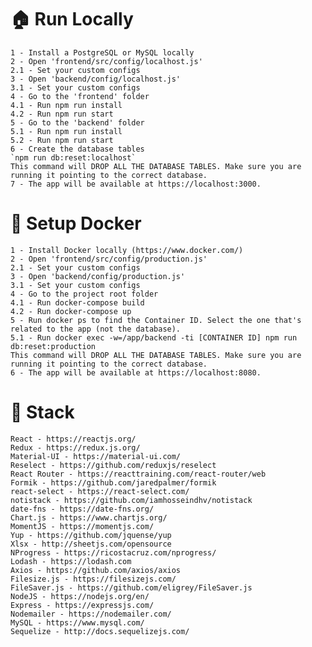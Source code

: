 # 🏠 Run Locally 

    1 - Install a PostgreSQL or MySQL locally
    2 - Open 'frontend/src/config/localhost.js'
    2.1 - Set your custom configs
    3 - Open 'backend/config/localhost.js'
    3.1 - Set your custom configs
    4 - Go to the 'frontend' folder
    4.1 - Run npm run install
    4.2 - Run npm run start
    5 - Go to the 'backend' folder
    5.1 - Run npm run install
    5.2 - Run npm run start
    6 - Create the database tables
    `npm run db:reset:localhost`
    This command will DROP ALL THE DATABASE TABLES. Make sure you are running it pointing to the correct database.
    7 - The app will be available at https://localhost:3000.


#  🐳 Setup Docker 
    1 - Install Docker locally (https://www.docker.com/)
    2 - Open 'frontend/src/config/production.js'
    2.1 - Set your custom configs
    3 - Open 'backend/config/production.js'
    3.1 - Set your custom configs
    4 - Go to the project root folder
    4.1 - Run docker-compose build
    4.2 - Run docker-compose up
    5 - Run docker ps to find the Container ID. Select the one that's related to the app (not the database).
    5.1 - Run docker exec -w=/app/backend -ti [CONTAINER ID] npm run db:reset:production
    This command will DROP ALL THE DATABASE TABLES. Make sure you are running it pointing to the correct database.
    6 - The app will be available at https://localhost:8080.

# 🥞 Stack 
    React - https://reactjs.org/
    Redux - https://redux.js.org/
    Material-UI - https://material-ui.com/
    Reselect - https://github.com/reduxjs/reselect
    React Router - https://reacttraining.com/react-router/web
    Formik - https://github.com/jaredpalmer/formik
    react-select - https://react-select.com/
    notistack - https://github.com/iamhosseindhv/notistack
    date-fns - https://date-fns.org/
    Chart.js - https://www.chartjs.org/
    MomentJS - https://momentjs.com/
    Yup - https://github.com/jquense/yup
    Xlsx - http://sheetjs.com/opensource
    NProgress - https://ricostacruz.com/nprogress/
    Lodash - https://lodash.com
    Axios - https://github.com/axios/axios
    Filesize.js - https://filesizejs.com/
    FileSaver.js - https://github.com/eligrey/FileSaver.js
    NodeJS - https://nodejs.org/en/
    Express - https://expressjs.com/
    Nodemailer - https://nodemailer.com/
    MySQL - https://www.mysql.com/
    Sequelize - http://docs.sequelizejs.com/
